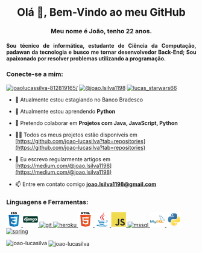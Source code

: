<h1 align = "center"> Olá 👋, Bem-Vindo ao meu GitHub </h1>
<h3 align = "center"> Meu nome é João, tenho 22 anos. </h3>
<h4 align = "justify"> 
    Sou técnico de informática, estudante de Ciência da Computação, padawan da tecnologia e busco me tornar desenvolvedor Back-End;
    Sou apaixonado por resolver problemas utilizando a programação. </h4>
<h3 align = "left"> Conecte-se a mim: </h3>
<p align="left">
<a href="https://linkedin.com/in/joaolucassilva-812819165/" target="blank"><img align="center" src="https://cdn.jsdelivr.net/npm/simple-icons@3.0.1/icons/linkedin.svg" alt="joaolucassilva-812819165/" height="30" width="40" /></a>
<a href="https://medium.com/@joao.lsilva1198" target="blank"><img align="center" src="https://cdn.jsdelivr.net/npm/simple-icons@3.0.1/icons/medium.svg" alt="@joao.lsilva1198" height="30" width="40" /></a>
<a href="https://www.hackerrank.com/lucas_starwars66" target="blank"><img align="center" src="https://cdn.jsdelivr.net/npm/simple-icons@3.0.1/icons/hackerrank.svg" alt="lucas_starwars66" height="30" width="40" /></a>
</p>

- 🔭 Atualmente estou estagiando no Banco Bradesco

- 🌱 Atualmente estou aprendendo **Python**

- 👯 Pretendo colaborar em **Projetos com Java, JavaScript, Python**

- 👨‍💻 Todos os meus projetos estão disponíveis em [https://github.com/joao-lucasilva?tab=repositories](https://github.com/joao-lucasilva?tab=repositories)

- 📝 Eu escrevo regularmente artigos em [https://medium.com/@joao.lsilva1198](https://medium.com/@joao.lsilva1198)

- 📫 Entre em contato comigo **joao.lsilva1198@gmail.com**

<h3 align="left">Linguagens e Ferramentas:</h3>
<p align="left"> <a href="https://www.w3schools.com/css/" target="_blank"> <img src="https://raw.githubusercontent.com/devicons/devicon/master/icons/css3/css3-original-wordmark.svg" alt="css3" width="40" height="40"/> </a> <a href="https://www.djangoproject.com/" target="_blank"> <img src="https://raw.githubusercontent.com/devicons/devicon/master/icons/django/django-original.svg" alt="django" width="40" height="40"/> </a> <a href="https://git-scm.com/" target="_blank"> <img src="https://www.vectorlogo.zone/logos/git-scm/git-scm-icon.svg" alt="git" width="40" height="40"/> </a> <a href="https://heroku.com" target="_blank"> <img src="https://www.vectorlogo.zone/logos/heroku/heroku-icon.svg" alt="heroku" width="40" height="40"/> </a> <a href="https://www.w3.org/html/" target="_blank"> <img src="https://raw.githubusercontent.com/devicons/devicon/master/icons/html5/html5-original-wordmark.svg" alt="html5" width="40" height="40"/> </a> <a href="https://www.java.com" target="_blank"> <img src="https://raw.githubusercontent.com/devicons/devicon/master/icons/java/java-original.svg" alt="java" width="40" height="40"/> </a> <a href="https://developer.mozilla.org/en-US/docs/Web/JavaScript" target="_blank"> <img src="https://raw.githubusercontent.com/devicons/devicon/master/icons/javascript/javascript-original.svg" alt="javascript" width="40" height="40"/> </a> <a href="https://www.microsoft.com/en-us/sql-server" target="_blank"> <img src="https://cdn.worldvectorlogo.com/logos/microsoft-sql-server.svg" alt="mssql" width="40" height="40"/> </a> <a href="https://www.mysql.com/" target="_blank"> <img src="https://raw.githubusercontent.com/devicons/devicon/master/icons/mysql/mysql-original-wordmark.svg" alt="mysql" width="40" height="40"/> </a> <a href="https://www.python.org" target="_blank"> <img src="https://raw.githubusercontent.com/devicons/devicon/master/icons/python/python-original.svg" alt="python" width="40" height="40"/> </a> <a href="https://spring.io/" target="_blank"> <img src="https://www.vectorlogo.zone/logos/springio/springio-icon.svg" alt="spring" width="40" height="40"/> </a> </p>

<p><img align="left" src="https://github-readme-stats.vercel.app/api/top-langs?username=joao-lucasilva&show_icons=true&locale=en&layout=compact" alt="joao-lucasilva" /></p>

<p>&nbsp;<img align="center" src="https://github-readme-stats.vercel.app/api?username=joao-lucasilva&show_icons=true&locale=en" alt="joao-lucasilva" /></p>
